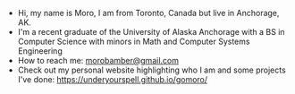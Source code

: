 - Hi, my name is Moro, I am from Toronto, Canada but live in Anchorage, AK.
- I'm a recent graduate of the University of Alaska Anchorage with a BS in Computer Science with minors in Math and Computer Systems Engineering 
- How to reach me: morobamber@gmail.com
- Check out my personal website highlighting who I am and some projects I've done: https://underyourspell.github.io/gomoro/
